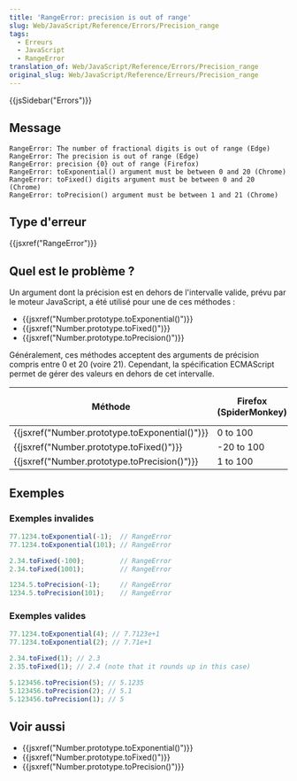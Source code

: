 ```yaml
---
title: 'RangeError: precision is out of range'
slug: Web/JavaScript/Reference/Errors/Precision_range
tags:
  - Erreurs
  - JavaScript
  - RangeError
translation_of: Web/JavaScript/Reference/Errors/Precision_range
original_slug: Web/JavaScript/Reference/Erreurs/Precision_range
---
```

{{jsSidebar("Errors")}}

## Message

```
RangeError: The number of fractional digits is out of range (Edge)
RangeError: The precision is out of range (Edge)
RangeError: precision {0} out of range (Firefox)
RangeError: toExponential() argument must be between 0 and 20 (Chrome)
RangeError: toFixed() digits argument must be between 0 and 20 (Chrome)
RangeError: toPrecision() argument must be between 1 and 21 (Chrome)
```

## Type d'erreur

{{jsxref("RangeError")}}

## Quel est le problème ?

Un argument dont la précision est en dehors de l'intervalle valide, prévu par le moteur JavaScript, a été utilisé pour une de ces méthodes :

- {{jsxref("Number.prototype.toExponential()")}}
- {{jsxref("Number.prototype.toFixed()")}}
- {{jsxref("Number.prototype.toPrecision()")}}

Généralement, ces méthodes acceptent des arguments de précision compris entre 0 et 20 (voire 21). Cependant, la spécification ECMAScript permet de gérer des valeurs en dehors de cet intervalle.

| Méthode                                                      | Firefox (SpiderMonkey) | Chrome, Opera (V8) |
| ------------------------------------------------------------ | ---------------------- | ------------------ |
| {{jsxref("Number.prototype.toExponential()")}} | 0 to 100               | 0 to 20            |
| {{jsxref("Number.prototype.toFixed()")}}         | -20 to 100             | 0 to 20            |
| {{jsxref("Number.prototype.toPrecision()")}} | 1 to 100               | 1 to 21            |

## Exemples

### Exemples invalides

```js example-bad
77.1234.toExponential(-1);  // RangeError
77.1234.toExponential(101); // RangeError

2.34.toFixed(-100);         // RangeError
2.34.toFixed(1001);         // RangeError

1234.5.toPrecision(-1);     // RangeError
1234.5.toPrecision(101);    // RangeError
```

### Exemples valides

```js example-good
77.1234.toExponential(4); // 7.7123e+1
77.1234.toExponential(2); // 7.71e+1

2.34.toFixed(1); // 2.3
2.35.toFixed(1); // 2.4 (note that it rounds up in this case)

5.123456.toPrecision(5); // 5.1235
5.123456.toPrecision(2); // 5.1
5.123456.toPrecision(1); // 5
```

## Voir aussi

- {{jsxref("Number.prototype.toExponential()")}}
- {{jsxref("Number.prototype.toFixed()")}}
- {{jsxref("Number.prototype.toPrecision()")}}
